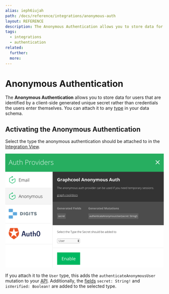 ```yaml
---
alias: ieph6iujah
path: /docs/reference/integrations/anonymous-auth
layout: REFERENCE
description: The Anonymous Authentication allows you to store data for users that are identified by a client-side generated unique secret.
tags:
  - integrations
  - authentication
related:
  further:
  more:
---
```


# Anonymous Authentication

The **Anonymous Authentication** allows you to store data for users that are identified by a client-side generated unique secret rather than credentials the users enter themselves. You can attach it to any [type](!alias-ij2choozae) in your data schema.

## Activating the Anonymous Authentication

Select the type the anonymous authentication should be attached to in the [Integration View](!alias-uh8shohxie).

![](./anonymous-auth.png?width=400)

If you attach it to the `User` type, this adds the `authenticateAnonymousUser` mutation to your [API](!alias-heshoov3ai).
Additionally, the [fields](!alias-teizeit5se) `secret: String!` and `isVerified: Boolean!` are added to the selected type.
